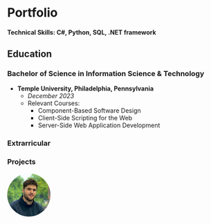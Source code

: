 # Portfolio

#### Technical Skills: C#, Python, SQL, .NET framework

## Education

### Bachelor of Science in Information Science & Technology
- **Temple University, Philadelphia, Pennsylvania**
  - *December 2023*
  - Relevant Courses:
    - Component-Based Software Design
    - Client-Side Scripting for the Web
    - Server-Side Web Application Development

### Extrarricular

### Projects

<!-- Round Image with Custom Size -->
<img src="https://raw.githubusercontent.com/RobLuna20/Portfolio/main/others/IMG_4025_Facetune_07-05-2021-13-08-23.jpg" alt="Logo" style="border-radius: 50%; width: 100px; height: 100px; object-fit: cover;">
